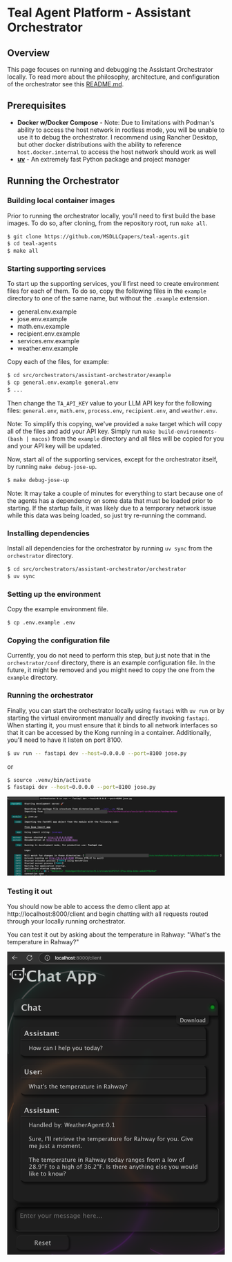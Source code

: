 # Teal Agent Platform - Assistant Orchestrator

## Overview
This page focuses on running and debugging the Assistant Orchestrator locally.
To read more about the philosophy, architecture, and configuration of the
orchestrator see this [README.md](../README.md).

## Prerequisites
* **Docker w/Docker Compose** - Note: Due to limitations with Podman's ability to
  access the host network in rootless mode, you will be unable to use it to
  debug the orchestrator. I recommend using Rancher Desktop, but other docker
  distributions with the ability to reference `host.docker.internal` to access
  the host network should work as well
* **[uv](https://docs.astral.sh/uv/)** - An extremely fast Python package and
  project manager

## Running the Orchestrator

### Building local container images
Prior to running the orchestrator locally, you'll need to first build the base
images. To do so, after cloning, from the repository root, run `make all`.
```bash
$ git clone https://github.com/MSDLLCpapers/teal-agents.git
$ cd teal-agents
$ make all
```

### Starting supporting services
To start up the supporting services, you'll first need to create environment
files for each of them. To do so, copy the following files in the `example`
directory to one of the same name, but without the `.example` extension.
* general.env.example
* jose.env.example
* math.env.example
* recipient.env.example
* services.env.example
* weather.env.example

Copy each of the files, for example:
```bash
$ cd src/orchestrators/assistant-orchestrator/example
$ cp general.env.example general.env
$ ...
```

Then change the `TA_API_KEY` value to your LLM API key for the following
files: `general.env`, `math.env`, `process.env`, `recipient.env`, and
`weather.env`.

Note: To simplify this copying, we've provided a `make` target which will copy
all of the files and add your API key. Simply run `make
build-environments-(bash | macos)` from the `example` directory and all files
will be copied for you and your API key will be updated.

Now, start all of the supporting services, except for the orchestrator itself,
by running `make debug-jose-up`.
```bash
$ make debug-jose-up
```

Note: It may take a couple of minutes for everything to start because one of the
agents has a dependency on some data that must be loaded prior to starting. If
the startup fails, it was likely due to a temporary network issue while this
data was being loaded, so just try re-running the command.

### Installing dependencies
Install all dependencies for the orchestrator by running `uv sync` from the
`orchestrator` directory.
```bash
$ cd src/orchestrators/assistant-orchestrator/orchestrator
$ uv sync
```

### Setting up the environment
Copy the example environment file.
```bash
$ cp .env.example .env
```

### Copying the configuration file
Currently, you do not need to perform this step, but just note that in the
`orchestrator/conf` directory, there is an example configuration file. In the
future, it might be removed and you might need to copy the one from the
`example` directory.

### Running the orchestrator
Finally, you can start the orchestrator locally using `fastapi` with `uv run` or
by starting the virtual environment manually and directly invoking `fastapi`.
When starting it, you must ensure that it binds to all network interfaces so
that it can be accessed by the Kong running in a container. Additionally, 
you'll need to have it listen on port 8100.
```bash
$ uv run -- fastapi dev --host=0.0.0.0 --port=8100 jose.py
```
or
```bash
$ source .venv/bin/activate
$ fastapi dev --host=0.0.0.0 --port=8100 jose.py
```
![Output](/assets/jose-output.png)

### Testing it out
You should now be able to access the demo client app at
http://localhost:8000/client and begin chatting with all requests routed through
your locally running orchestrator.

You can test it out by asking about the temperature in Rahway:
"What's the temperature in Rahway?"

![Screenshot](/assets/example-question.png)